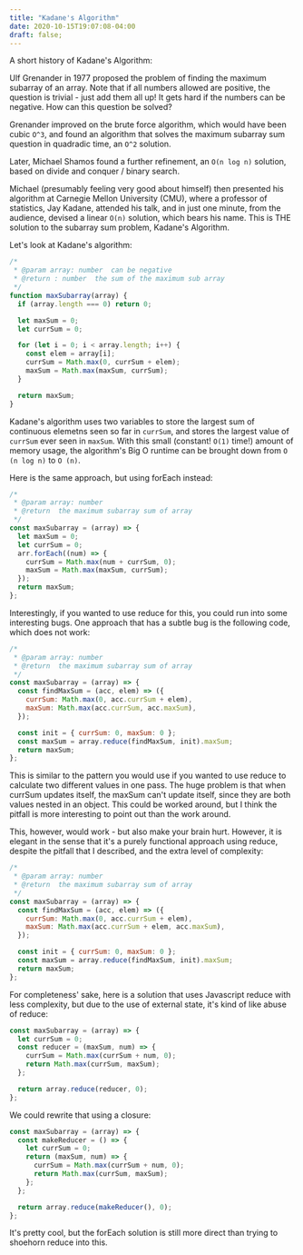 ```yaml
---
title: "Kadane's Algorithm"
date: 2020-10-15T19:07:08-04:00
draft: false;
---
```


A short history of Kadane's Algorithm:

Ulf Grenander in 1977 proposed the problem of finding the maximum subarray of an array. Note that if all numbers allowed are positive, the question is trivial - just add them all up! It gets hard if the numbers can be negative. How can this question be solved?

Grenander improved on the brute force algorithm, which would have been cubic `O^3`, and found an algorithm that solves the maximum subarray sum question in quadradic time, an `O^2` solution.

Later, Michael Shamos found a further refinement, an `O(n log n)` solution, based on divide and conquer / binary search.

Michael (presumably feeling very good about himself) then presented his algorithm at Carnegie Mellon University (CMU), where a professor of statistics, Jay Kadane, attended his talk, and in just one minute, from the audience, devised a linear `O(n)` solution, which bears his name. This is THE solution to the subarray sum problem, Kadane's Algorithm.

Let's look at Kadane's algorithm:

```javascript
/*
 * @param array: number  can be negative
 * @return : number  the sum of the maximum sub array
 */
function maxSubarray(array) {
  if (array.length === 0) return 0;

  let maxSum = 0;
  let currSum = 0;

  for (let i = 0; i < array.length; i++) {
    const elem = array[i];
    currSum = Math.max(0, currSum + elem);
    maxSum = Math.max(maxSum, currSum);
  }

  return maxSum;
}
```

Kadane's algorithm uses two variables to store the largest sum of continuous elemetns seen so far in `currSum`, and stores the largest value of `currSum` ever seen in `maxSum`. With this small (constant! `O(1)` time!) amount of memory usage, the algorithm's Big O runtime can be brought down from `O (n log n)` to `O (n)`.

Here is the same approach, but using forEach instead:

```javascript
/*
 * @param array: number
 * @return  the maximum subarray sum of array
 */
const maxSubarray = (array) => {
  let maxSum = 0;
  let currSum = 0;
  arr.forEach((num) => {
    currSum = Math.max(num + currSum, 0);
    maxSum = Math.max(maxSum, currSum);
  });
  return maxSum;
};
```

Interestingly, if you wanted to use reduce for this, you could run into some interesting bugs. One approach that has a subtle bug is the following code, which does not work:

```javascript
/*
 * @param array: number
 * @return  the maximum subarray sum of array
 */
const maxSubarray = (array) => {
  const findMaxSum = (acc, elem) => ({
    currSum: Math.max(0, acc.currSum + elem),
    maxSum: Math.max(acc.currSum, acc.maxSum),
  });

  const init = { currSum: 0, maxSum: 0 };
  const maxSum = array.reduce(findMaxSum, init).maxSum;
  return maxSum;
};
```

This is similar to the pattern you would use if you wanted to use reduce to calculate two different values in one pass. The huge problem is that when currSum updates itself, the maxSum can't update itself, since they are both values nested in an object. This could be worked around, but I think the pitfall is more interesting to point out than the work around.

This, however, would work - but also make your brain hurt. However, it is elegant in the sense that it's a purely functional approach using reduce, despite the pitfall that I described, and the extra level of complexity:

```javascript
/*
 * @param array: number
 * @return  the maximum subarray sum of array
 */
const maxSubarray = (array) => {
  const findMaxSum = (acc, elem) => ({
    currSum: Math.max(0, acc.currSum + elem),
    maxSum: Math.max(acc.currSum + elem, acc.maxSum),
  });

  const init = { currSum: 0, maxSum: 0 };
  const maxSum = array.reduce(findMaxSum, init).maxSum;
  return maxSum;
};
```

For completeness' sake, here is a solution that uses Javascript reduce with less complexity, but due to the use of external state, it's kind of like abuse of reduce:

```javascript
const maxSubarray = (array) => {
  let currSum = 0;
  const reducer = (maxSum, num) => {
    currSum = Math.max(currSum + num, 0);
    return Math.max(currSum, maxSum);
  };

  return array.reduce(reducer, 0);
};
```

We could rewrite that using a closure:

```javascript
const maxSubarray = (array) => {
  const makeReducer = () => {
    let currSum = 0;
    return (maxSum, num) => {
      currSum = Math.max(currSum + num, 0);
      return Math.max(currSum, maxSum);
    };
  };

  return array.reduce(makeReducer(), 0);
};
```

It's pretty cool, but the forEach solution is still more direct than trying to shoehorn reduce into this.
